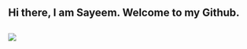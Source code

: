 ## Hi there, I am Sayeem. Welcome to my Github. 
## ![](https://komarev.com/ghpvc/?username=Sayeem2004&color=brightgreen&style=plastic)
